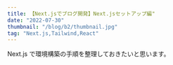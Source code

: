 ```yaml
---
title: 【Next.jsでブログ開発】Next.jsセットアップ編"
date: "2022-07-30"
thumbnail: "/blog/b2/thumbnail.jpg"
tag: "Next.js,Tailwind,React"
---
```


Next.js で環境構築の手順を整理しておきたいと思います。
